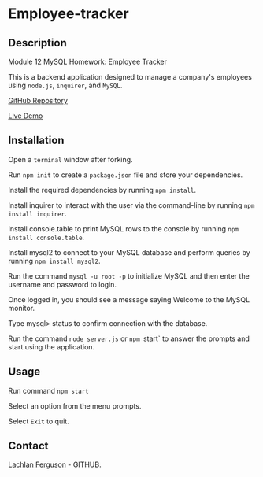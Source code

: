 # Employee-tracker

## Description 

Module 12 MySQL Homework: Employee Tracker

This is a backend application designed to manage a company's employees using `node.js`, `inquirer`, and `MySQL`.

[GitHub Repository](https://github.com/Lferg98/employee-tracker)

[Live Demo]()

## Installation

Open a `terminal` window after forking.

Run `npm init` to create a `package.json` file and store your dependencies.

Install the required dependencies by running `npm install`.

Install inquirer to interact with the user via the command-line by running `npm install inquirer`.

Install console.table to print MySQL rows to the console by running `npm install console.table`.

Install mysql2 to connect to your MySQL database and perform queries by running `npm install mysql2`.

Run the command `mysql -u root -p` to initialize MySQL and then enter the username and password to login.

Once logged in, you should see a message saying Welcome to the MySQL monitor.

Type mysql> status to confirm connection with the database.

Run the command `node server.js` or `npm `start` to answer the prompts and start using the application.

## Usage

Run command `npm start`

Select an option from the menu prompts.

Select `Exit` to quit.

## Contact 

[Lachlan Ferguson](https://github.com/Lferg98?tab=repositories) - GITHUB.

